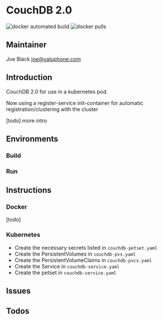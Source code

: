 # CouchDB 2.0

![docker automated build](https://img.shields.io/docker/automated/callforamerica/couchdb.svg) ![docker pulls](https://img.shields.io/docker/pulls/callforamerica/couchdb.svg)

## Maintainer

Joe Black <joe@valuphone.com>

## Introduction

CouchDB 2.0 for use in a kubernetes pod.

Now using a register-service init-container for automatic registration/clustering with the cluster

[todo] more intro

## Environments

### Build

### Run



## Instructions

### Docker

[todo]

### Kubernetes

* Create the necessary secrets listed in `couchdb-petset.yaml`
* Create the PersistentVolumes in `couchdb-pvs.yaml`
* Create the PersistentVolumeClaims in `couchdb-pvcs.yaml`
* Create the Service in `couchdb-service.yaml`
* Create the petset in `couchdb-service.yaml`

## Issues

## Todos